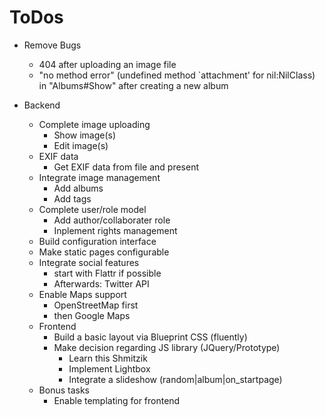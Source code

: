 # ToDos

* Remove Bugs
   * 404 after uploading an image file
   * "no method error" (undefined method `attachment' for nil:NilClass) in "Albums#Show" after creating a new album

* Backend
    * Complete image uploading
        * Show image(s)
        * Edit image(s)
    * EXIF data
        * Get EXIF data from file and present
    * Integrate image management
        * Add albums
        * Add tags
    * Complete user/role model
        * Add author/collaborater role
        * Inplement rights management
    * Build configuration interface
    * Make static pages configurable
    * Integrate social features
        * start with Flattr if possible
        * Afterwards: Twitter API
    * Enable Maps support
        * OpenStreetMap first
        * then Google Maps
    * Frontend
        * Build a basic layout via Blueprint CSS (fluently)
        * Make decision regarding JS library (JQuery/Prototype)
            * Learn this Shmitzik
            * Implement Lightbox
            * Integrate a slideshow (random|album|on_startpage)
    * Bonus tasks
        * Enable templating for frontend